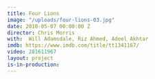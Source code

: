 ```yaml
---
title: Four Lions
image: "/uploads/four-lions-03.jpg"
date: 2010-05-07 00:00:00 Z
director: Chris Morris
with:  Will Adamsdale, Riz Ahmed, Adeel Akhtar
imdb: https://www.imdb.com/title/tt1341167/
video: 281611967
layout: project
is-in-production: 
---
```


